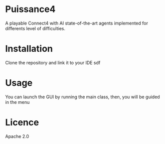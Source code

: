 # Puissance4 
A playable Connect4 with AI state-of-the-art agents implemented for differents level of difficulties.

# Installation 

Clone the repository and link it to your IDE
sdf
# Usage 

You can launch the GUI by running the main class, then, you will be guided in the menu

# Licence 
Apache 2.0
